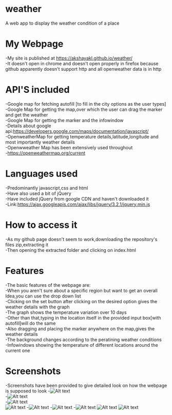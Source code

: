 # weather
A web app to display the weather condition of a place
# My Webpage
-My site is published at https://akshayakl.github.io/weather/   <br />
 -It doesn't open in chrome and doesn't open properly in firefox because github apparently doesn't support http and all openweather data is in http <br />
 # API'S included  
 -Google map for fetching autofill [to fill in the city options as the user types]  
 -Google Map for getting the map,over which the user can drag the marker and get the weather  
 -Google Map for getting the marker and the infowindow  
 -Details about google api:https://developers.google.com/maps/documentation/javascript/  
 -OpenweatherMap for getting temperature details,latitude,longitude and most importantly weather details  
 -Openwweather Map has been extensively used throughout  
 -https://openweathermap.org/current  
 # Languages used  
 -Predominantly javascript,css and html  
 -Have also used a bit of jQuery  
 -Have included jQuery from google CDN and haven't downloaded it   
 -Link:https://ajax.googleapis.com/ajax/libs/jquery/3.2.1/jquery.min.js  
 # How to access it
 -As my github page doesn't seem to work,downloading the repository's files zip,extracting it  
 -Then opening the extracted folder and clicking on index.html  
 # Features
 -The basic features of the webpage are:  
     -When you aren't sure about a specific region but want to get an overall Idea,you can use the drop down list  
     -Clicking on the set button after clicking on the desired option gives the weather details with the graph  
     -The graph shows the temperature variation over 10 days  
     -Other than that,typing in the location itself in the provided input box[with autofill]will do the same  
     -Also dragging and placing the marker anywhere on the map,gives the weather details  
     -The background changes according to the peratining weather conditions  
     -Infowindows showing the temperature of different locations around the current one  
     
 # Screenshots    
   -Screenshots have been provided to give detailed look on how the webpage is supposed to look
    -![Alt text](https://github.com/AkshayaKL/weather/blob/master/screenshots/When%20you%20open%20the%20wp.png "First Page")  
    -![Alt text](https://github.com/AkshayaKL/weather/blob/master/screenshots/Using%20autofill.png "Second Page")  
     -![Alt text]( https://github.com/AkshayaKL/weather/blob/master/screenshots/weather%20showing%20after%20autofill.png "Third Page")  
     ![Alt text]( https://github.com/AkshayaKL/weather/blob/master/screenshots/Graph.png "Fourth Page") 
     -![Alt text](https://github.com/AkshayaKL/weather/blob/master/screenshots/Using%20the%20drop%20down%20menu.png "Fifth Page")
     -![Alt text]( https://github.com/AkshayaKL/weather/blob/master/screenshots/graph2.png "Sixth Page")
     -![Alt text](https://github.com/AkshayaKL/weather/blob/master/screenshots/Background%20change%20as%20weather%20changes.png  "Seventh Page")
     ![Alt text]( https://github.com/AkshayaKL/weather/blob/master/screenshots/dragging%20marker.png "Eigth Page") 
     ![Alt text]( https://github.com/AkshayaKL/weather/blob/master/screenshots/background%20change%20for%20haze.png "ninth Page") 
